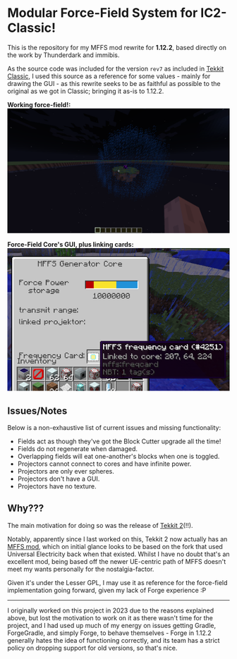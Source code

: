 # Modular Force-Field System for IC2-Classic!

This is the repository for my MFFS mod rewrite for **1.12.2**, based directly on the work by Thunderdark and immibis.

As the source code was included for the version `rev7` as included in [Tekkit Classic](),
I used this source as a reference for some values - mainly for drawing the GUI - as this rewrite seeks to be as faithful
as possible to the original as we got in Classic; bringing it as-is to 1.12.2.

**Working force-field!:**
![force-field-test.png](docs/force-field-test.png)

**Force-Field Core's GUI, plus linking cards:**
![core-gui.png](docs/core-gui.png)

## Issues/Notes

Below is a non-exhaustive list of current issues and missing functionality: 

- Fields act as though they've got the Block Cutter upgrade all the time!
- Fields do not regenerate when damaged.
- Overlapping fields will eat one-another's blocks when one is toggled.
- Projectors cannot connect to cores and have infinite power.
- Projectors are only ever spheres.
- Projectors don't have a GUI.
- Projectors have no texture. 

## Why???

The main motivation for doing so was the release of [Tekkit 2](https://www.technicpack.net/modpack/tekkit-2.1935271)(!!).

Notably, apparently since I last worked on this,
Tekkit 2 now actually has an [MFFS mod](https://github.com/ACGaming/modularforcefieldsystem/tree/1.12), which on initial
glance looks to be based on the fork that used Universal Electricity back when that existed. Whilst I have no doubt
that's an excellent mod, being based off the newer UE-centric path of MFFS doesn't meet my wants personally for the
nostalgia-factor.

Given it's under the Lesser GPL, I may use it as reference for the force-field implementation going forward, given my
lack of Forge experience :P

---

I originally worked on this project in 2023 due to the reasons explained above, but lost the motivation to work on it as
there wasn't time for the project, and I had used up much of my energy on issues getting Gradle, ForgeGradle, and simply
Forge, to behave themselves - Forge in 1.12.2 generally hates the idea of functioning correctly, and its team has a
strict policy on dropping support for old versions, so that's nice.
